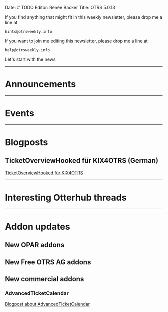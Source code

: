 Date: # TODO
Editor: Renée Bäcker
Title: OTRS 5.0.13


If you find anything that
might fit in this weekly newsletter, please drop me a line at

`hints@otrsweekly.info`

If you want to join me editing this newsletter, please drop me a line at

`help@otrsweekly.info`

Let's start with the news

<hr>

# Announcements

<hr>

# Events

<hr>

# Blogposts

## TicketOverviewHooked für KIX4OTRS (German)

[TicketOverviewHooked für KIX4OTRS]()

<hr>

# Interesting Otterhub threads

<hr>

# Addon updates

## New OPAR addons

## New Free OTRS AG addons

## New commercial addons

### AdvancedTicketCalendar

[Blogpost about AdvancedTicketCalendar]()
